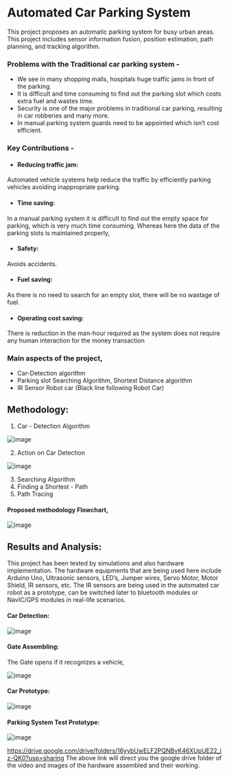 # Automated Car Parking System
This project proposes an automatic parking system for busy urban areas. This project includes sensor information fusion, position estimation, path planning, and tracking algorithm.

### Problems with the Traditional car parking system -
* We see in many shopping malls, hospitals huge traffic jams in front of the parking.
* It is difficult and time consuming to find out the parking slot which costs extra fuel and wastes time.
* Security is one of the major problems in traditional car parking, resulting in car robberies and many more.
* In manual parking system guards need to be appointed which isn’t cost efficient.

### Key Contributions -
* #### Reducing traffic jam: 
Automated vehicle systems help reduce the traffic by efficiently parking vehicles avoiding inappropriate parking.
* #### Time saving: 
In a manual parking system it is difficult to find out the empty space for parking, which is very much time consuming. Whereas here the data of the parking slots is maintained properly,
* #### Safety: 
Avoids accidents.
* #### Fuel saving: 
As there is no need to search for an empty slot, there will be no wastage of fuel.
* #### Operating cost saving: 
There is reduction in the man-hour required as the system does not require any human interaction for the money transaction

### Main aspects of the project,
* Car-Detection algorithm
* Parking slot Searching Algorithm, Shortest Distance algorithm
* IR Sensor Robot car (Black line following Robot Car)

## Methodology:

1. Car - Detection Algorithm

![image](/images/Car_detection_flowchart.jpg)

2. Action on Car Detection

![image](/images/Tinkercad_Simulation.jpg)

3. Searching Algorithm
4. Finding a Shortest - Path
5. Path Tracing

#### Proposed methodology Flowchart,

![image](/images/flowchart.jpg)

## Results and Analysis:
This project has been tested by simulations and also hardware implementation. 
The hardware equipments that are being used here include Arduino Uno, Ultrasonic sensors, LED’s, Jumper wires, Servo Motor, Motor Shield, IR sensors, etc. The IR sensors are being used in the automated car robot as a prototype, can be switched later to bluetooth modules or NavIC/GPS modules in real-life scenarios.
#### Car Detection:

![image](/images/Car_detection.jpg )

#### Gate Assembling:
The Gate opens if it recognizes a vehicle,

![image](/images/Gate_open_close.jpg)

#### Car Prototype:

![image](/images/Car.jpg)

#### Parking System Test Prototype:

![image](/images/Parking_System.jpg )

https://drive.google.com/drive/folders/16yybUwELF2PQNBvK46XUpUE22_iz-QK0?usp=sharing
The above link will direct you the google drive folder of the video and images of the hardware assembled and their working.
